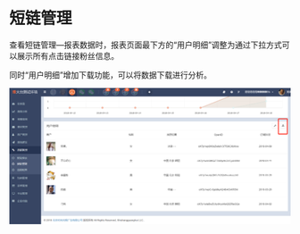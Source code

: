 # 短链管理

查看短链管理—报表数据时，报表页面最下方的“用户明细”调整为通过下拉方式可以展示所有点击链接粉丝信息。

同时“用户明细”增加下载功能，可以将数据下载进行分析。

![](/assets/1524038899%281%29.jpg)

